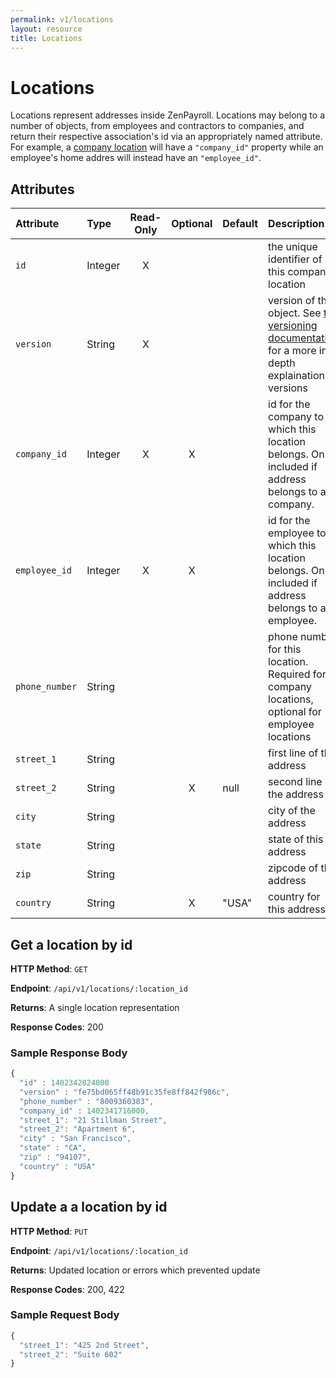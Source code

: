 ```yaml
---
permalink: v1/locations
layout: resource
title: Locations
---
```



# Locations

Locations represent addresses inside ZenPayroll. Locations may belong to a number
of objects, from employees and contractors to companies, and return their
respective association's id via an appropriately named attribute. For example, a
<a href="/v1/company_locations">company location</a> will have a `"company_id"`
property while an employee's home addres will instead have an `"employee_id"`.

## Attributes

| Attribute                     | Type              | Read-Only | Optional | Default | Description
| :----------                   |:-------------     |:---------:|:--------:|:--------|:-------------
| `id`                          | Integer           |     X     |          |         | the unique identifier of this company location
| `version`                     | String            |     X     |          |         | version of this object. See <a href="/v1/considerations/versioning/">the versioning documentation</a> for a more in depth explaination of versions
| `company_id`                 | Integer            |     X     |     X    |         | id for the company to which this location belongs. Only included if address belongs to a company.
| `employee_id`                 | Integer           |     X     |     X    |         | id for the employee to which this location belongs. Only included if address belongs to an employee.
| `phone_number`                | String            |           |          |         | phone number for this location. Required for company locations, optional for employee locations
| `street_1`                    | String            |           |          |         | first line of the address
| `street_2`                    | String            |           |    X     | null    | second line of the address
| `city`                        | String            |           |          |         | city of the address
| `state`                       | String            |           |          |         | state of this address
| `zip`                         | String            |           |          |         | zipcode of this address
| `country`                     | String            |           |    X     | "USA"   | country for this address

## Get a location by id

**HTTP Method**: `GET`

**Endpoint**: `/api/v1/locations/:location_id`

**Returns**: A single location representation

**Response Codes**: 200

### Sample Response Body

```javascript
{
  "id" : 1402342024000
  "version" : "fe75bd065ff48b91c35fe8ff842f986c",
  "phone_number" : "8009360383",
  "company_id" : 1402341716000,
  "street_1": "21 Stillman Street",
  "street_2": "Apartment 6",
  "city" : "San Francisco",
  "state" : "CA",
  "zip" : "94107",
  "country" : "USA"
}
```

## Update a a location by id

**HTTP Method**: `PUT`

**Endpoint**: `/api/v1/locations/:location_id`

**Returns**: Updated location or errors which prevented update

**Response Codes**: 200, 422

### Sample Request Body

```javascript
{
  "street_1": "425 2nd Street",
  "street_2": "Suite 602"
}
```
